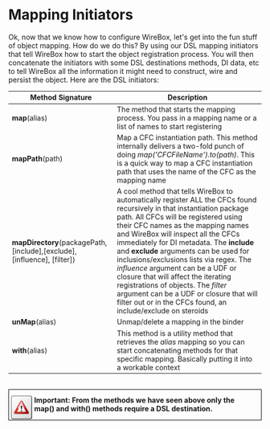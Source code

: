 # Mapping Initiators
Ok, now that we know how to configure WireBox, let's get into the fun stuff of object mapping. How do we do this? By using our DSL mapping initiators that tell WireBox how to start the object registration process. You will then concatenate the initiators with some DSL destinations methods, DI data, etc to tell WireBox all the information it might need to construct, wire and persist the object. Here are the DSL initiators:


|Method Signature|Description|
|--|--|
|<b>map</b>(alias)|The method that starts the mapping process. You pass in a mapping name or a list of names to start registering|
|<b>mapPath</b>(path)|Map a CFC instantiation path. This method internally delivers a two-fold punch of doing <i>map('CFCFileName').to(path)</i>. This is a quick way to map a CFC instantiation path that uses the name of the CFC as the mapping name|
|<b>mapDirectory</b>(packagePath,[include],[exclude], [influence], [filter])|A cool method that tells WireBox to automatically register ALL the CFCs found recursively in that instantiation package path. All CFCs will be registered using their CFC names as the mapping names and WireBox will inspect all the CFCs immediately for DI metadata. The <b>include</b> and <b>exclude</b> arguments can be used for inclusions/exclusions lists via regex. The <i>influence</i> argument can be a UDF or closure that will affect the iterating registrations of objects. The <i>filter</i> argument can be a UDF or closure that will filter out or in the CFCs found, an include/exclude on steroids|
|<b>unMap</b>(alias)|Unmap/delete a mapping in the binder|
|<b>with</b>(alias)|This method is a utility method that retrieves the <i>alias</i> mapping so you can start concatenating methods for that specific mapping. Basically putting it into a workable context|

<br>
<div style="border: 1px solid black">
<img src="../images/icon_important.png" width="10%" style="float:left;margin-top:10px"><p style="margin:12px"><b>
Important: From the methods we have seen above only the map() and with() methods require a DSL destination. </b></p>
<div style="clear:both"></div>
</div>
<br>


